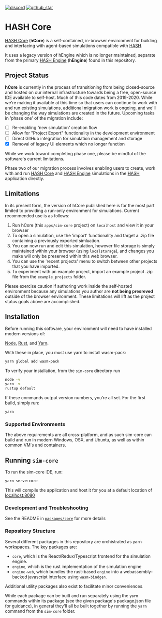 [discord]: https://hash.ai/discord?utm_medium=organic&utm_source=github_readme_labs-repo_apps-sim-core
[github_star]: https://github.com/hashintel/labs#
[hash]: https://hash.ai/platform/hash?utm_medium=organic&utm_source=github_readme_labs-repo_apps-sim-core
[hash core]: https://hash.ai/platform/core?utm_medium=organic&utm_source=github_readme_labs-repo_apps-sim-core
[hash engine]: https://hash.ai/platform/engine?utm_medium=organic&utm_source=github_readme_labs-repo_apps-sim-core

[![discord](https://img.shields.io/discord/840573247803097118)][discord] [![github_star](https://img.shields.io/github/stars/hashintel/labs?label=Star%20on%20GitHub&style=social)][github_star]

# HASH Core

[HASH Core] (**hCore**) is a self-contained, in-browser environment for building and interfacing with agent-based simulations compatible with [HASH].

It uses a legacy version of hEngine which is no longer maintained, separate from the primary [HASH Engine] (**hEngine**) found in this repository.


## Project Status

**hCore** is currently in the process of transitioning from being closed-source and hosted on our internal infrastructure towards being a free, open-source IDE available to self-host. Much of this code dates from 2019-2020. While we're making it available at this time so that users can continue to work with and run existing simulations, additional migration work is ongoing, and we'll be changing the way simulations are created in the future. Upcoming tasks in 'phase one' of the migration include:

- [ ] Re-enabling 'new simulation' creation flow
- [ ] Allow for "Project Export" functionality in the development environment
- [ ] Direct GitHub integration for simulation management and storage
- [X] Removal of legacy UI elements which no longer function

While we work toward completing phase one, please be mindful of the software's current limitations.

Phase two of our migration process involves enabling users to create, work with and run [HASH Core] and [HASH Engine] simulations in the [HASH] application directly.

## Limitations

In its present form, the version of hCore published here is for the most part limited to providing a run-only environment for simulations. Current recommended use is as follows:

1) Run hCore (this `apps/sim-core` project) on `localhost` and view it in your browser
2) To open a simulation, use the 'import' functionality and target a .zip file containing a previously exported simluation.
3) You can now run and edit this simulation, however file storage is simply maintained within your browser (using `localstorage`), and changes you make will only be preserved within this web browser.
4) You can use the 'recent projects' menu to switch between other projects that you have imported.
5) To experiment with an example project, import an example project .zip file from the `example_projects` folder.

Please exercise caution if authoring work inside the self-hosted environment because any simulations you author are **not being presreved** outside of the browser environment.  These limitations will lift as the project status goals above are accomplished.

## Installation

Before running this software, your environment will need to have installed modern versions of:

[Node](https://nodejs.org/en/), [Rust](https://www.rust-lang.org/learn/get-started), and [Yarn](https://yarnpkg.com/lang/en/).

With these in place, you must use yarn to install wasm-pack:
```sh
yarn global add wasm-pack
```

To verify your installation, from the `sim-core` directory run
```sh
node -v
yarn -v
rustup default
```
If these commands output version numbers, you're all set.
For the first build, simply run:
```sh
yarn
```

### Supported Environments

The above requirements are all cross-platform, and as such sim-core can build and run in modern Windows, OSX, and Ubuntu, as well as within common VM's and containers.
## Running `sim-core`

To run the sim-core IDE, run:

```sh
yarn serve:core
```

This will compile the application and host it for you at a default location of [localhost:8080](http://localhost:8080)

### Development and Troubleshooting

See the README in [`packages/core`](https://github.com/hashintel/labs/tree/main/apps/sim-core/packages/core) for more details


### Repository Structure

Several different packages in this repository are orchistrated as yarn workspaces.  The key packages are:
 - `core`, which is the React/Redux/Typescript frontend for the simulation engine. 
 - `engine`, which is the rust implementation of the simulation engine
 - `engine-web`, which bundles the rust-based `engine` into a webassembly-backed javascript interface using `wasm-bindgen`.

 Additional utility packages also exist to facilitate minor conveniences.

 While each package can be built and run separately using the `yarn` commands within its package (see the given package's package.json file for  guidance), in general they'll all be built together by running the `yarn` command from the `sim-core` folder.